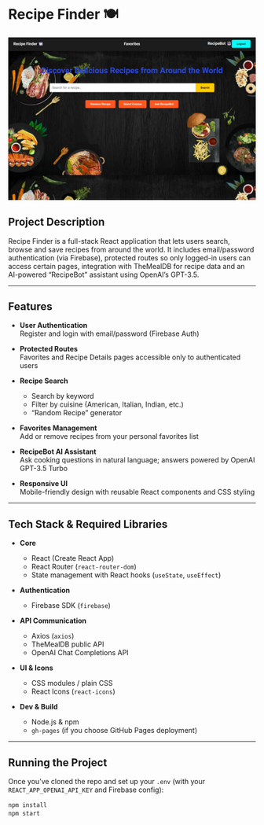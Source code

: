 # Recipe Finder 🍽️

![Homepage Screenshot](./WhatsApp%20Image%202025-05-17%20at%201.34.36%20AM.jpeg)

## Project Description

Recipe Finder is a full-stack React application that lets users search, browse and save recipes from around the world. It includes email/password authentication (via Firebase), protected routes so only logged-in users can access certain pages, integration with TheMealDB for recipe data and an AI-powered “RecipeBot” assistant using OpenAI’s GPT-3.5.

---

## Features

- **User Authentication**  
  Register and login with email/password (Firebase Auth)  

- **Protected Routes**  
  Favorites and Recipe Details pages accessible only to authenticated users  

- **Recipe Search**  
  - Search by keyword  
  - Filter by cuisine (American, Italian, Indian, etc.)  
  - “Random Recipe” generator  

- **Favorites Management**  
  Add or remove recipes from your personal favorites list  

- **RecipeBot AI Assistant**  
  Ask cooking questions in natural language; answers powered by OpenAI GPT-3.5 Turbo  

- **Responsive UI**  
  Mobile-friendly design with reusable React components and CSS styling  

---

## Tech Stack & Required Libraries

- **Core**  
  - React (Create React App)  
  - React Router (`react-router-dom`)  
  - State management with React hooks (`useState`, `useEffect`)  

- **Authentication**  
  - Firebase SDK (`firebase`)  

- **API Communication**  
  - Axios (`axios`)  
  - TheMealDB public API  
  - OpenAI Chat Completions API  

- **UI & Icons**  
  - CSS modules / plain CSS  
  - React Icons (`react-icons`)  

- **Dev & Build**  
  - Node.js & npm  
  - `gh-pages` (if you choose GitHub Pages deployment)  

---

## Running the Project

Once you’ve cloned the repo and set up your `.env` (with your `REACT_APP_OPENAI_API_KEY` and Firebase config):

```bash
npm install
npm start

